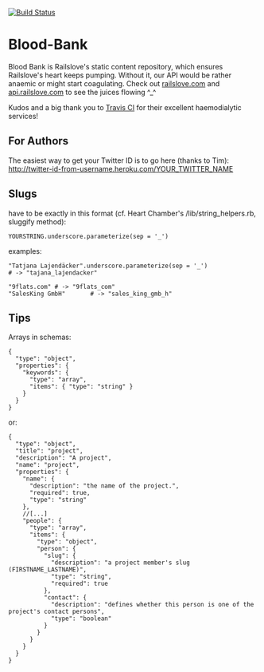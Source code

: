 [![Build Status](http://travis-ci.org/railslove/blood-bank.png)](http://travis-ci.org/railslove/blood-bank)

Blood-Bank
==========

Blood Bank is Railslove's static content repository, which ensures Railslove's heart keeps pumping.
Without it, our API would be rather anaemic or might start coagulating.
Check out [railslove.com](http://railslove.com) and [api.railslove.com](http://api.railslove.com) to
see the juices flowing ^_^

Kudos and a big thank you to [Travis CI](http://travis-ci.org) for their excellent haemodialytic services!

For Authors
-----------
The easiest way to get your Twitter ID is to go here (thanks to Tim):
http://twitter-id-from-username.heroku.com/YOUR_TWITTER_NAME

Slugs
-----

have to be exactly in this format (cf. Heart Chamber's /lib/string_helpers.rb, sluggify method):

    YOURSTRING.underscore.parameterize(sep = '_')

examples:

    "Tatjana Lajendäcker".underscore.parameterize(sep = '_')
    # -> "tajana_lajendacker"

    "9flats.com" # -> "9flats_com"
    "SalesKing GmbH"       # -> "sales_king_gmb_h"

Tips
----

Arrays in schemas:

    {
      "type": "object",
      "properties": {
        "keywords": {
          "type": "array",
          "items": { "type": "string" }
        }
      }
    }

or:

    {
      "type": "object",
      "title": "project",
      "description": "A project",
      "name": "project",
      "properties": {
        "name": {
          "description": "the name of the project.",
          "required": true,
          "type": "string"
        },
        //[...]
        "people": {
          "type": "array",
          "items": {
            "type": "object",
            "person": {
              "slug": {
                "description": "a project member's slug (FIRSTNAME_LASTNAME)",
                "type": "string",
                "required": true
              },
              "contact": {
                "description": "defines whether this person is one of the project's contact persons",
                "type": "boolean"
              }
            }
          }
        }
      }
    }
